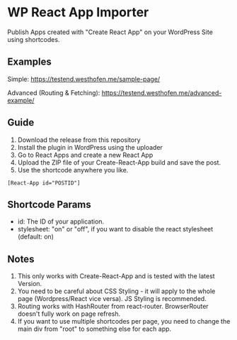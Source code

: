 # WP React App Importer

Publish Apps created with "Create React App" on your WordPress Site using shortcodes.

## Examples 
Simple: https://testend.westhofen.me/sample-page/

Advanced (Routing & Fetching): https://testend.westhofen.me/advanced-example/

## Guide

1. Download the release from this repository
2. Install the plugin in WordPress using the uploader
3. Go to React Apps and create a new React App
4. Upload the ZIP file of your Create-React-App build and save the post.
5. Use the shortcode  anywhere you like.
```
[React-App id="POSTID"]
```

## Shortcode Params

- id: The ID of your application.
- stylesheet: "on" or "off", if you want to disable the react stylesheet (default: on)

## Notes

1. This only works with Create-React-App and is tested with the latest Version.
2. You need to be careful about CSS Styling - it will apply to the whole page (Wordpress/React vice versa). JS Styling is recommended.
3. Routing works with HashRouter from react-router. BrowserRouter doesn't fully work on page refresh.
4. If you want to use multiple shortcodes per page, you need to change the main div from "root" to something else for each app.
